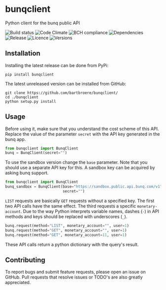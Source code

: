 # bunqclient
Python client for the bunq public API

![Build status](https://img.shields.io/travis/bartbroere/bunqclient.svg)
![Code Climate](https://codeclimate.com/github/bartbroere/bunqclient.svg)
![BCH compliance](https://bettercodehub.com/edge/badge/bartbroere/bunqclient?branch=master)
![Dependencies](https://img.shields.io/gemnasium/bartbroere/bunqclient.svg)
![Release](https://img.shields.io/pypi/v/bunqclient.svg)
![Licence](https://img.shields.io/pypi/l/bunqclient.svg)
![Versions](https://img.shields.io/pypi/pyversions/bunqclient.svg)

## Installation
Installing the latest release can be done from PyPi:
```
pip install bunqclient
```

The latest unreleased version can be installed from GitHub:
```
git clone https://github.com/bartbroere/bunqclient/
cd ./bunqclient
python setup.py install
```

## Usage
Before using it, make sure that you understand the cost scheme of this API. 
Replace the value of the parameter ``secret`` with the API key generated in
the bunq app.

```python
from bunqclient import BunqClient
bunq = BunqClient(secret="")
```

To use the sandbox version change the ``base`` parameter. Note that you should
use a separate API key for this. A sandbox key can be acquired by asking bunq
support.

```python
from bunqclient import BunqClient
bunq_sandbox = BunqClient(base="https://sandbox.public.api.bunq.com/v1", 
                          secret="")
```

``LIST`` requests are basically ``GET`` requests without a specified key. The 
first two API calls have the same effect. The third requests a specific 
``monetary-account``. Due to the way Python interprets variable names, dashes
(``-``) in API methods and keys should be replaced with underscores (``_``).

```python
bunq.request(method="LIST", monetary_account="", user=1)
bunq.request(method="GET", monetary_account="", user=1)
bunq.request(method="GET", monetary_account=11, user=1)
```

These API calls return a python dictionary with the query's result.

## Contributing
To report bugs and submit feature requests, please open an issue on GitHub.
Pull requests that resolve issues or TODO's are also greatly appreciated.
